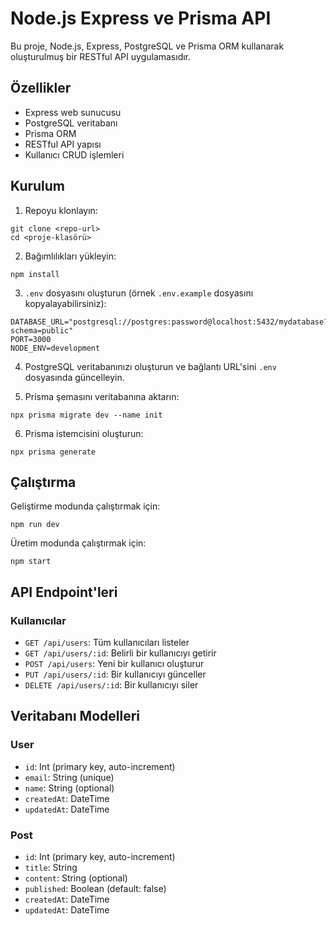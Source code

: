 # Node.js Express ve Prisma API

Bu proje, Node.js, Express, PostgreSQL ve Prisma ORM kullanarak oluşturulmuş bir RESTful API uygulamasıdır.

## Özellikler

- Express web sunucusu
- PostgreSQL veritabanı
- Prisma ORM
- RESTful API yapısı
- Kullanıcı CRUD işlemleri

## Kurulum

1. Repoyu klonlayın:
```
git clone <repo-url>
cd <proje-klasörü>
```

2. Bağımlılıkları yükleyin:
```
npm install
```

3. `.env` dosyasını oluşturun (örnek `.env.example` dosyasını kopyalayabilirsiniz):
```
DATABASE_URL="postgresql://postgres:password@localhost:5432/mydatabase?schema=public"
PORT=3000
NODE_ENV=development
```

4. PostgreSQL veritabanınızı oluşturun ve bağlantı URL'sini `.env` dosyasında güncelleyin.

5. Prisma şemasını veritabanına aktarın:
```
npx prisma migrate dev --name init
```

6. Prisma istemcisini oluşturun:
```
npx prisma generate
```

## Çalıştırma

Geliştirme modunda çalıştırmak için:
```
npm run dev
```

Üretim modunda çalıştırmak için:
```
npm start
```

## API Endpoint'leri

### Kullanıcılar

- `GET /api/users`: Tüm kullanıcıları listeler
- `GET /api/users/:id`: Belirli bir kullanıcıyı getirir
- `POST /api/users`: Yeni bir kullanıcı oluşturur
- `PUT /api/users/:id`: Bir kullanıcıyı günceller
- `DELETE /api/users/:id`: Bir kullanıcıyı siler

## Veritabanı Modelleri

### User
- `id`: Int (primary key, auto-increment)
- `email`: String (unique)
- `name`: String (optional)
- `createdAt`: DateTime
- `updatedAt`: DateTime

### Post
- `id`: Int (primary key, auto-increment)
- `title`: String
- `content`: String (optional)
- `published`: Boolean (default: false)
- `createdAt`: DateTime
- `updatedAt`: DateTime 